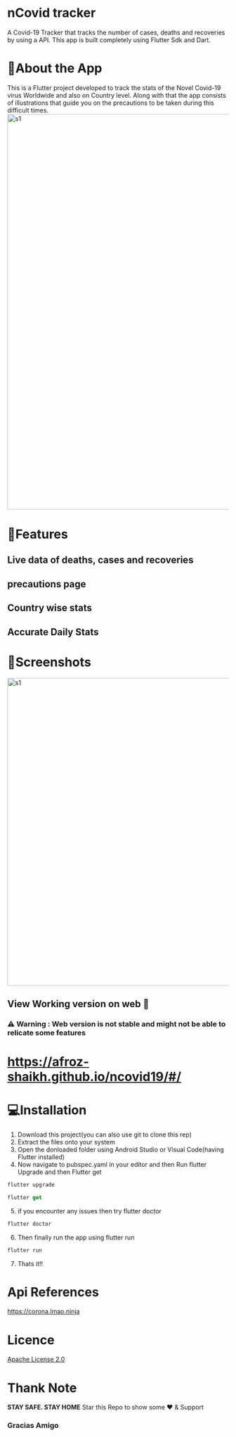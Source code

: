 # nCovid tracker

A Covid-19 Tracker that tracks the number of cases, deaths and recoveries by using a API. This app is built completely using Flutter Sdk and Dart.

# 📜About the App

This is a Flutter project developed to track the stats of the Novel Covid-19 virus Worldwide and also on Country level. Along with that the app consists of illustrations that guide you on the precautions to be taken during this difficult times.
<img src="https://github.com/afrozshaikh25/ncovid19/blob/master/About01.png" alt="s1" width="900">

# 🚀Features
## Live data of deaths, cases and recoveries
## precautions page 
## Country wise stats 
## Accurate Daily Stats

# 📱Screenshots

<img src="https://github.com/afrozshaikh25/ncovid19/blob/master/sc01.png" alt="s1" width="700">

## View Working version on web 📲

### ⚠️ Warning : Web version is not stable and might not be able to relicate some features
# https://afroz-shaikh.github.io/ncovid19/#/


# 💻Installation

1) Download this project(you can also use git to clone this rep)
2) Extract the files onto your system
3) Open the donloaded folder using Android Studio or Visual Code(having Flutter installed)
4) Now navigate to pubspec.yaml in your editor and then Run flutter Upgrade and then Flutter get
```dart
flutter upgrade
```
```dart
flutter get
```
5) if you encounter any issues then try flutter doctor
```dart
flutter doctor
```
6) Then finally run the app using flutter run
```dart
flutter run
```
7) Thats it!! 

# Api References
https://corona.lmao.ninja

# Licence
<a href="https://github.com/afrozshaikh25/ncovid19/blob/master/LICENSE">Apache License 2.0</a>

# Thank Note
<b>STAY SAFE. STAY HOME</b>
Star this Repo to show some ❤️ & Support
### Gracias Amigo
